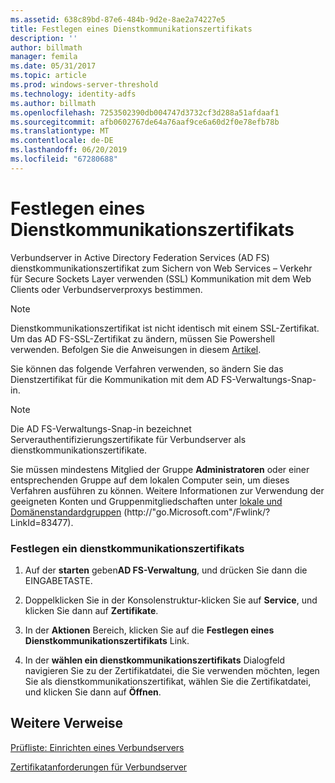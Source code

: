 ```yaml
---
ms.assetid: 638c89bd-87e6-484b-9d2e-8ae2a74227e5
title: Festlegen eines Dienstkommunikationszertifikats
description: ''
author: billmath
manager: femila
ms.date: 05/31/2017
ms.topic: article
ms.prod: windows-server-threshold
ms.technology: identity-adfs
ms.author: billmath
ms.openlocfilehash: 7253502390db004747d3732cf3d288a51afdaaf1
ms.sourcegitcommit: afb0602767de64a76aaf9ce6a60d2f0e78efb78b
ms.translationtype: MT
ms.contentlocale: de-DE
ms.lasthandoff: 06/20/2019
ms.locfileid: "67280688"
---
```

# <a name="set-a-service-communications-certificate"></a>Festlegen eines Dienstkommunikationszertifikats


Verbundserver in Active Directory Federation Services \(AD FS\) dienstkommunikationszertifikat zum Sichern von Web Services – Verkehr für Secure Sockets Layer verwenden \(SSL\) Kommunikation mit dem Web Clients oder Verbundserverproxys bestimmen.

> [!NOTE]  
> Dienstkommunikationszertifikat ist nicht identisch mit einem SSL-Zertifikat. Um das AD FS-SSL-Zertifikat zu ändern, müssen Sie Powershell verwenden. Befolgen Sie die Anweisungen in diesem [Artikel](https://docs.microsoft.com/windows-server/identity/ad-fs/operations/manage-ssl-certificates-ad-fs-wap).


Sie können das folgende Verfahren verwenden, so ändern Sie das Dienstzertifikat für die Kommunikation mit dem AD FS-Verwaltungs-Snap\-in.  

> [!NOTE]  
> Die AD FS-Verwaltungs-Snap\-in bezeichnet Serverauthentifizierungszertifikate für Verbundserver als dienstkommunikationszertifikate.  

Sie müssen mindestens Mitglied der Gruppe **Administratoren** oder einer entsprechenden Gruppe auf dem lokalen Computer sein, um dieses Verfahren ausführen zu können.  Weitere Informationen zur Verwendung der geeigneten Konten und Gruppenmitgliedschaften unter [lokale und Domänenstandardgruppen](https://go.microsoft.com/fwlink/?LinkId=83477) \(http:\/\/"go.Microsoft.com"\/Fwlink\/? LinkId\=83477\).   

### <a name="to-set-a-service-communications-certificate"></a>Festlegen ein dienstkommunikationszertifikats  

1.  Auf der **starten** geben**AD FS-Verwaltung**, und drücken Sie dann die EINGABETASTE.  

2.  Doppelklicken Sie in der Konsolenstruktur\-klicken Sie auf **Service**, und klicken Sie dann auf **Zertifikate**.  

3.  In der **Aktionen** Bereich, klicken Sie auf die **Festlegen eines Dienstkommunikationszertifikats** Link.  

4.  In der **wählen ein dienstkommunikationszertifikats** Dialogfeld navigieren Sie zu der Zertifikatdatei, die Sie verwenden möchten, legen Sie als dienstkommunikationszertifikat, wählen Sie die Zertifikatdatei, und klicken Sie dann auf **Öffnen**.  

## <a name="additional-references"></a>Weitere Verweise  
[Prüfliste: Einrichten eines Verbundservers](Checklist--Setting-Up-a-Federation-Server.md)  

[Zertifikatanforderungen für Verbundserver](https://technet.microsoft.com/library/dd807040.aspx)  
